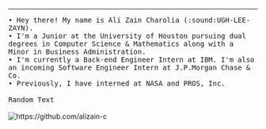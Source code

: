 <!-- <p style="margin: auto" align="center">
</p>
 -->

<hr/>
<p>
  <samp>
   • Hey there! My name is Ali Zain Charolia (:sound:UGH-LEE-ZAYN). <br/>
   • I'm a Junior at the University of Houston pursuing dual degrees in Computer Science & Mathematics along with a Minor in Business Administration. <br/>
   • I'm currently a Back-end Engineer Intern at IBM. I'm also an incoming Software Engineer Intern at J.P.Morgan Chase & Co. <br/>
   • Previously, I have interned at NASA and PROS, Inc. 
   </samp>
  <br/><br/>
  <samp>
    Random Text
  </samp>
  <br/><br/>
  <img src="https://komarev.com/ghpvc/?username=alizain-c&style=for-the-badge" alt="https://github.com/alizain-c" />
</p>
